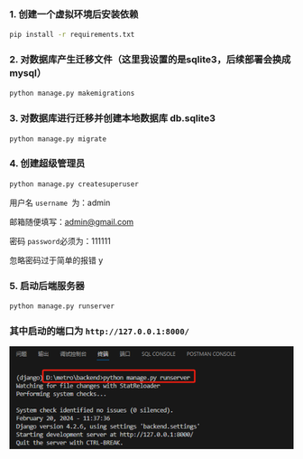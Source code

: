 ### 1. 创建一个虚拟环境后安装依赖

```bash
pip install -r requirements.txt
```

### 2. 对数据库产生迁移文件（这里我设置的是sqlite3，后续部署会换成mysql）
```bash
python manage.py makemigrations
```

### 3. 对数据库进行迁移并创建本地数据库 db.sqlite3
```bash
python manage.py migrate
```

### 4. 创建超级管理员
```bash
python manage.py createsuperuser
```

用户名 `username `为：admin

邮箱随便填写：admin@gmail.com

密码 `password`必须为：111111

忽略密码过于简单的报错 y

### 5. 启动后端服务器
```bash
python manage.py runserver
```

### 其中启动的端口为  `http://127.0.0.1:8000/`

![alt text](image.png)